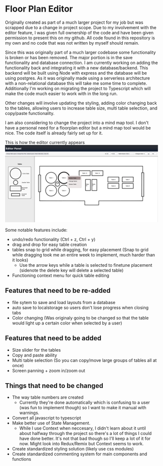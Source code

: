 # Floor Plan Editor

Originally created as part of a much larger project for my job but was scrapped due to a change in project scope. Due to my involvement with the editor feature, I was given full ownership of the code and have been given permission to present this on my github. All code found in this repository is my own and no code that was not written by myself should remain. 

Since this was originally part of a much larger codebase some functionality is broken or has been removed. The major portion is in the save functionality and database connection. I am currently working on adding the functionality back and integrating it with a new database/backend. This backend will be built using Node with express and the database will be using postgres. As it was originally made using a serverless architecture with a non-relational database this will take me some time to complete. Additionally I'm working on migrating the project to Typescript which will make the code much easier to work with in the long run.

Other changes will involve updating the styling, adding color changing back to the tables, allowing users to increase table size, multi table selection, and copy/paste functionality. 

I am also considering to change the project into a mind map tool. I don't have a personal need for a floorplan editor but a mind map tool would be nice. The code itself is already fairly set up for it.

This is how the editor currently appears
![Alt text](image.png)

Some notable features include:
- undo/redo functionality (Ctrl + z, Ctrl + y)
- drag and drop for easy table creation
- tables snap to grid while dragging, for easy placement (Snap to grid while dragging took me an entire week to implement, much harder than it looks)
  - Use the arrow keys while a table is selected to finetune placement (sidenote the delete key will delete a selected table)
- Functioning context menu for quick table editing


## Features that need to be re-added
- file sytem to save and load layouts from a database 
- auto save to localstorage so users don't lose progress when closing tabs
- Color changing (Was originaly going to be changed so that the table would light up a certain color when selected by a user)

## Features that need to be added
- Size slider for the tables
- Copy and paste ability
- Multi table selection (So you can copy/move large groups of tables all at once)
- Screen panning + zoom in/zoom out      

## Things that need to be changed
- The way table numbers are created
  - Currently they're done automatically which is confusing to a user (was fun to implement though) so I want to make it manual with warnings.
- Convert all javascript to typescript
- Make better use of State Management.
  - While I use Context when neccesary, I didn't learn about it until about halfway through the project so there's a lot of things I could have done better. It's not that bad though so I'll keep a lot of it for now. Might look into Redux/Remix but Context seems to work.
- Create standardized styling solution (likely use css modules)
- Create standardized commenting system for main components and functions




